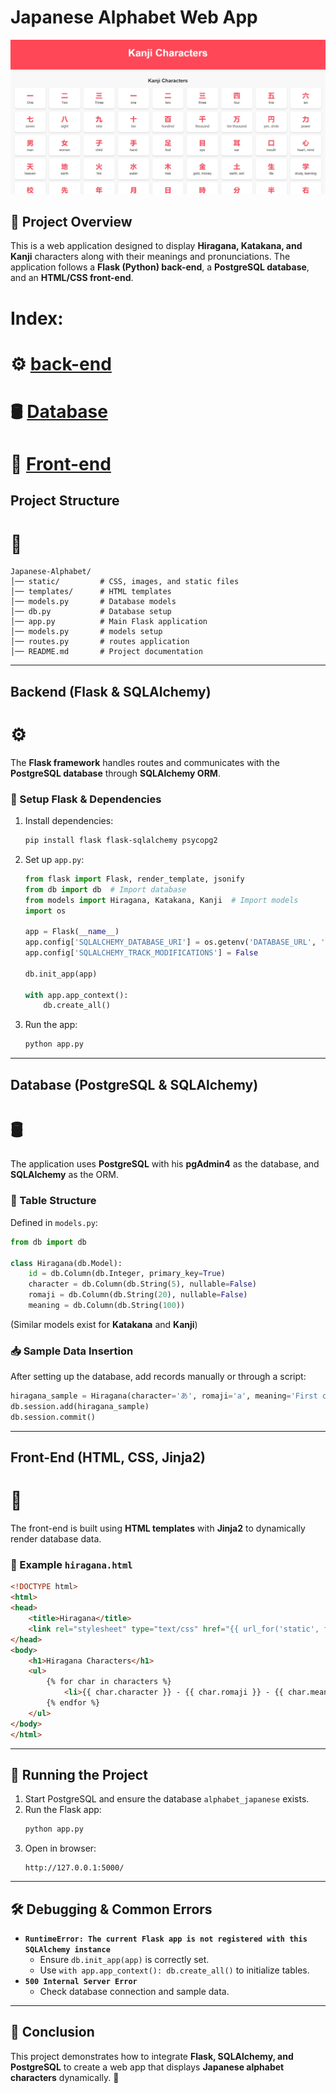 # Japanese Alphabet Web App
![Manga Gallery](static/images/kanji-screenshot.png)
## 📌 Project Overview
This is a web application designed to display **Hiragana, Katakana, and Kanji** characters along with their meanings and pronunciations. The application follows a **Flask (Python) back-end**, a **PostgreSQL database**, and an **HTML/CSS front-end**.

# Index:
# ⚙️ [back-end](#️-back-end)
# 🛢️  [Database](#️--database)
# 🎨 [Front-end](#-front-end)

##  Project Structure
# 📂
```
Japanese-Alphabet/
│── static/         # CSS, images, and static files
│── templates/      # HTML templates
│── models.py       # Database models
│── db.py           # Database setup
│── app.py          # Main Flask application
│── models.py       # models setup
│── routes.py       # routes application
│── README.md       # Project documentation
```

---

##  Backend (Flask & SQLAlchemy)
#   ⚙️
The **Flask framework** handles routes and communicates with the **PostgreSQL database** through **SQLAlchemy ORM**.

### 🔧 Setup Flask & Dependencies
1. Install dependencies:
   ```bash
   pip install flask flask-sqlalchemy psycopg2
   ```
2. Set up `app.py`:
   ```python
   from flask import Flask, render_template, jsonify
   from db import db  # Import database
   from models import Hiragana, Katakana, Kanji  # Import models
   import os

   app = Flask(__name__)
   app.config['SQLALCHEMY_DATABASE_URI'] = os.getenv('DATABASE_URL', 'postgresql://postgres:Toni2207@localhost/alphabet_japanese')
   app.config['SQLALCHEMY_TRACK_MODIFICATIONS'] = False

   db.init_app(app)
   
   with app.app_context():
       db.create_all()
   ```
3. Run the app:
   ```bash
   python app.py
   ```

---

##  Database (PostgreSQL & SQLAlchemy)
#   🛢️
The application uses **PostgreSQL** with his **pgAdmin4** as the database, and **SQLAlchemy** as the ORM.

### 📌 Table Structure
Defined in `models.py`:
```python
from db import db

class Hiragana(db.Model):
    id = db.Column(db.Integer, primary_key=True)
    character = db.Column(db.String(5), nullable=False)
    romaji = db.Column(db.String(20), nullable=False)
    meaning = db.Column(db.String(100))
```
(Similar models exist for **Katakana** and **Kanji**)

### 📥 Sample Data Insertion
After setting up the database, add records manually or through a script:
```python
hiragana_sample = Hiragana(character='あ', romaji='a', meaning='First character')
db.session.add(hiragana_sample)
db.session.commit()
```

---

##  Front-End (HTML, CSS, Jinja2)
#   🎨
The front-end is built using **HTML templates** with **Jinja2** to dynamically render database data.

### 📌 Example `hiragana.html`
```html
<!DOCTYPE html>
<html>
<head>
    <title>Hiragana</title>
    <link rel="stylesheet" type="text/css" href="{{ url_for('static', filename='style.css') }}">
</head>
<body>
    <h1>Hiragana Characters</h1>
    <ul>
        {% for char in characters %}
            <li>{{ char.character }} - {{ char.romaji }} - {{ char.meaning }}</li>
        {% endfor %}
    </ul>
</body>
</html>
```

---

## 🚀 Running the Project
1. Start PostgreSQL and ensure the database `alphabet_japanese` exists.
2. Run the Flask app:
   ```bash
   python app.py
   ```
3. Open in browser:
   ```
   http://127.0.0.1:5000/
   ```

---

## 🛠️ Debugging & Common Errors
- **`RuntimeError: The current Flask app is not registered with this SQLAlchemy instance`**
  - Ensure `db.init_app(app)` is correctly set.
  - Use `with app.app_context(): db.create_all()` to initialize tables.
- **`500 Internal Server Error`**
  - Check database connection and sample data.

---

## 📝 Conclusion
This project demonstrates how to integrate **Flask, SQLAlchemy, and PostgreSQL** to create a web app that displays **Japanese alphabet characters** dynamically. 🚀

